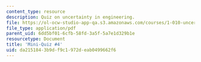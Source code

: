 ```yaml
---
content_type: resource
description: Quiz on uncertainty in engineering.
file: https://ol-ocw-studio-app-qa.s3.amazonaws.com/courses/1-010-uncertainty-in-engineering-fall-2008/da2151843b9df9c1972deab0499662f6_mini_quiz_4.pdf
file_type: application/pdf
parent_uid: 6dd5bf01-6cfb-58fd-3a5f-5a7e1d329b1e
resourcetype: Document
title: 'Mini-Quiz #4'
uid: da215184-3b9d-f9c1-972d-eab0499662f6
---
```

